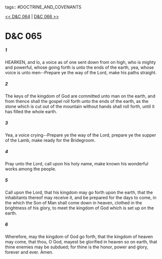 tags:: #DOCTRINE_AND_COVENANTS

[<< D&C 064](DOCTRINE_AND_COVENANTS/D&C_064.md) | [D&C 066 >>](DOCTRINE_AND_COVENANTS/D&C_066.md)

# D&C 065

##### 1

HEARKEN, and lo, a voice as of one sent down from on high, who is mighty and powerful, whose going forth is unto the ends of the earth, yea, whose voice is unto men--Prepare ye the way of the Lord, make his paths straight.

##### 2

The keys of the kingdom of God are committed unto man on the earth, and from thence shall the gospel roll forth unto the ends of the earth, as the stone which is cut out of the mountain without hands shall roll forth, until it has filled the whole earth.

##### 3

Yea, a voice crying--Prepare ye the way of the Lord, prepare ye the supper of the Lamb, make ready for the Bridegroom.

##### 4

Pray unto the Lord, call upon his holy name, make known his wonderful works among the people.

##### 5

Call upon the Lord, that his kingdom may go forth upon the earth, that the inhabitants thereof may receive it, and be prepared for the days to come, in the which the Son of Man shall come down in heaven, clothed in the brightness of his glory, to meet the kingdom of God which is set up on the earth.

##### 6

Wherefore, may the kingdom of God go forth, that the kingdom of heaven may come, that thou, O God, mayest be glorified in heaven so on earth, that thine enemies may be subdued; for thine is the honor, power and glory, forever and ever. Amen.
